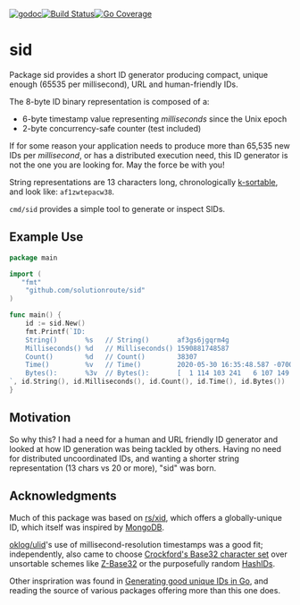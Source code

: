 
[![godoc](http://img.shields.io/badge/godoc-reference-blue.svg?style=flat)](https://godoc.org/github.com/solutionroute/sid)[![Build Status](https://travis-ci.org/solutionroute/sid.svg?branch=master)](https://travis-ci.org/solutionroute/sid)[![Go Coverage](http://gocover.io/_badge/github.com/solutionroute/sid)](http://gocover.io/github.com/solutionroute/sid)

# sid

Package sid provides a short ID generator producing compact, unique
enough (65535 per millisecond), URL and human-friendly IDs.

The 8-byte ID binary representation is composed of a:

- 6-byte timestamp value representing _milliseconds_ since the Unix epoch
- 2-byte concurrency-safe counter (test included)

If for some reason your application needs to produce more than 65,535 new IDs
per _millisecond_, or has a distributed execution need, this ID generator is
not the one you are looking for. May the force be with you!

String representations are 13 characters long, chronologically 
[k-sortable](https://en.wikipedia.org/wiki/Partial_sorting), and look like: `af1zwtepacw38`.

`cmd/sid` provides a simple tool to generate or inspect SIDs.

## Example Use

```go
package main

import (
   "fmt"
    "github.com/solutionroute/sid"
)

func main() {
    id := sid.New()
    fmt.Printf(`ID:
    String()       %s   // String()       af3gs6jgqrm4g
    Milliseconds() %d   // Milliseconds() 1590881748587
    Count()        %d   // Count()        38307
    Time()         %v   // Time()         2020-05-30 16:35:48.587 -0700 PDT
    Bytes():       %3v  // Bytes():       [  1 114 103 241   6 107 149 163]
`, id.String(), id.Milliseconds(), id.Count(), id.Time(), id.Bytes())
}
```

## Motivation

So why this? I had a need for a human and URL friendly ID generator and looked
at how ID generation was being tackled by others. Having no need for
distributed uncoordinated IDs, and wanting a shorter string representation (13
chars vs 20 or more), "sid" was born.

## Acknowledgments

Much of this package was based on [rs/xid](https://github.com/rs/xid), which
offers a globally-unique ID, which itself was inspired by
[MongoDB](https://docs.mongodb.com/manual/reference/method/ObjectId/).

[oklog/ulid](https://github.com/oklog/ulid)'s use of millisecond-resolution
timestamps was a good fit; independently, also came to choose [Crockford's
Base32 character set](https://en.wikipedia.org/wiki/Base32#Crockford's_Base32)
over unsortable schemes like [Z-Base32](https://en.wikipedia.org/wiki/Base32#z-base-32) or
the purposefully random [HashIDs](https://github.com/speps/go-hashids).

Other inspriration was found in [Generating good unique IDs in
Go](https://blog.kowalczyk.info/article/JyRZ/generating-good-unique-ids-in-go.html),
and reading the source of various packages offering more than this one does.
